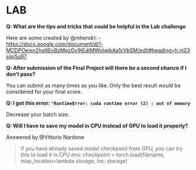 # LAB

**Q: What are the tips and tricks that could be helpful in the Lab challenge**

Here are some created by @mhendri:
-https://docs.google.com/document/d/1-MCDPOejsn2hq9EoBzMpzGv9jEdtMWoIwjkAa1cVbSM/edit#heading=h.nj23sjpj5u97

**Q: After submission of the Final Project will there be a second chance if I don’t pass?**

You can submit as many times as you like. Only the best result would be considered for your final score.

**Q: I got this error: `"RuntimeError: cuda runtime error (2) : out of memory`**

Decrease your batch size.

**Q: Will I have to save my model in CPU instead of GPU to load it properly?**

Answered by @Vittorio Nardone

>If you have already saved model checkpoint from GPU, you can try this to load it in CPU env: checkpoint = torch.load(filename, map_location=lambda storage, loc: storage)



